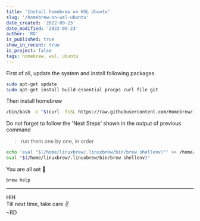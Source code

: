 ```yaml
---
title: 'Install homebrew on WSL Ubuntu'
slug: '/homebrew-on-wsl-ubuntu'
date_created: '2022-09-23'
date_modified: '2022-09-23'
author: 'RD'
is_published: true
show_in_recent: true
is_project: false
tags: homebrew, wsl, ubuntu
---
```



First of all, update the system and install following packages.  
```sh
sudo apt-get update
sudo apt-get install build-essential procps curl file git 
```

Then install homebrew
```sh
/bin/bash -c "$(curl -fsSL https://raw.githubusercontent.com/Homebrew/install/HEAD/install.sh)"
```

Do not forget to follow the 'Next Steps' shown in the output of previous command  
> run them one by one, in order
```sh
echo 'eval "$(/home/linuxbrew/.linuxbrew/bin/brew shellenv)"' >> /home/rd/.zprofile
eval "$(/home/linuxbrew/.linuxbrew/bin/brew shellenv)"
```

You are all set 🚀
```sh
brew help
```

---
HIH  
Till next time, take care ✌  
~RD
